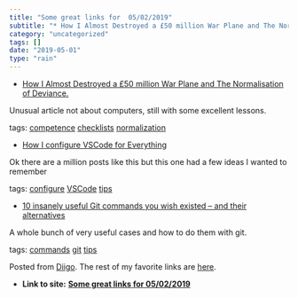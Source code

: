 ```yaml
---
title: "Some great links for  05/02/2019"
subtitle: "* How I Almost Destroyed a £50 million War Plane and The Normalisation of Deviance."
category: "uncategorized"
tags: []
date: "2019-05-01"
type: "rain"
---
```

* [How I Almost Destroyed a £50 million War Plane and The Normalisation of Deviance.](<https://fastjetperformance.com/podcasts/how-i-almost-destroyed-a-50-million-war-plane-when-display-flying-goes-wrong-and-the-normalisation-of-deviance/>)

Unusual article not about computers, still with some excellent lessons.

tags: [competence](<https://www.diigo.com/user/pitosalas/competence>)
[checklists](<https://www.diigo.com/user/pitosalas/checklists>)
[normalization](<https://www.diigo.com/user/pitosalas/normalization>)

  * [How I configure VSCode for Everything](<https://dev.to/amanhimself/how-i-configure-vscode-for-everything-23c9>)

Ok there are a million posts like this but this one had a few ideas I wanted
to remember

tags: [configure](<https://www.diigo.com/user/pitosalas/configure>)
[VSCode](<https://www.diigo.com/user/pitosalas/VSCode>)
[tips](<https://www.diigo.com/user/pitosalas/tips>)

  * [10 insanely useful Git commands you wish existed – and their alternatives](<https://dev.to/datreeio/10-insanely-useful-git-commands-you-wish-existed-and-their-alternatives-8e6>)

A whole bunch of very useful cases and how to do them with git.

tags: [commands](<https://www.diigo.com/user/pitosalas/commands>)
[git](<https://www.diigo.com/user/pitosalas/git>)
[tips](<https://www.diigo.com/user/pitosalas/tips>)

Posted from [Diigo](<https://www.diigo.com>). The rest of my favorite links
are [here](<https://www.diigo.com/user/pitosalas>).


* **Link to site:** **[Some great links for  05/02/2019](None)**